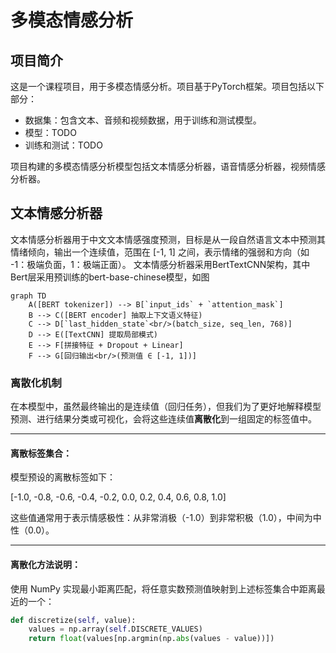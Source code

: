 # 多模态情感分析

## 项目简介

这是一个课程项目，用于多模态情感分析。项目基于PyTorch框架。项目包括以下部分：

- 数据集：包含文本、音频和视频数据，用于训练和测试模型。
- 模型：TODO
- 训练和测试：TODO

项目构建的多模态情感分析模型包括文本情感分析器，语音情感分析器，视频情感分析器。

## 文本情感分析器

文本情感分析器用于中文文本情感强度预测，目标是从一段自然语言文本中预测其情绪倾向，输出一个连续值，范围在 [-1, 1] 之间，表示情绪的强弱和方向（如 -1：极端负面，1：极端正面）。
文本情感分析器采用BertTextCNN架构，其中Bert层采用预训练的bert-base-chinese模型，如图

```mermaid
graph TD
    A([BERT tokenizer]) --> B[`input_ids` + `attention_mask`]
    B --> C([BERT encoder] 抽取上下文语义特征)
    C --> D[`last_hidden_state`<br/>(batch_size, seq_len, 768)]
    D --> E([TextCNN] 提取局部模式)
    E --> F[拼接特征 + Dropout + Linear]
    F --> G[回归输出<br/>(预测值 ∈ [-1, 1])]
```



### 离散化机制

在本模型中，虽然最终输出的是连续值（回归任务），但我们为了更好地解释模型预测、进行结果分类或可视化，会将这些连续值**离散化**到一组固定的标签值中。

---

#### 离散标签集合：

模型预设的离散标签如下：

[-1.0, -0.8, -0.6, -0.4, -0.2, 0.0, 0.2, 0.4, 0.6, 0.8, 1.0]

这些值通常用于表示情感极性：从非常消极（-1.0）到非常积极（1.0），中间为中性（0.0）。

---

#### 离散化方法说明：

使用 NumPy 实现最小距离匹配，将任意实数预测值映射到上述标签集合中距离最近的一个：

```python
def discretize(self, value):
    values = np.array(self.DISCRETE_VALUES)
    return float(values[np.argmin(np.abs(values - value))])
```




